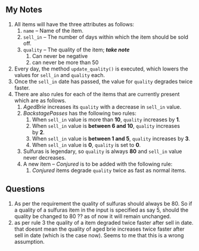 
## My Notes

1. All items will have the three attributes as follows:
    1. `name` – Name of the item.
    2. `sell_in` – The number of days within which the item should be sold off.
    3. `quality` – The quality of the item; 
        ***take note***
        1. Can never be negative
        2. can never be more than 50 
2. Every day, the method `update_quality()` is executed, which lowers the values for `sell_in` and `quality` each. 
3. Once the `sell_in` date has passed, the value for `quality` degrades twice faster.
4. There are also rules for each of the items that are currently present which are as follows.
    1. *AgedBrie* increases its `quality` with a decrease in `sell_in` value. 
    2. *BackstagePasses* has the following two rules:
        1. When `sell_in` value is more than **10**, `quality` increases by **1**.
        2. When `sell_in` value is **between 6 and 10**, `quality` increases by **2**.
        3. When `sell_in` value is **between 1 and 5**, `quality` increases by **3**.
        4. When `sell_in` value is **0**, `quality` is set to **0**.
    3. Sulfuras is legendary, so `quality` is always **80** and `sell_in` value never decreases.
    4. A new item – *Conjured* is to be added with the following rule:
        1. *Conjured* items degrade `quality` twice as fast as normal items.



## Questions

1. As per the requirement the quality of sulfuras should always be 80. So if a quality of a sulfuras item in the input is specified as say 5, should the quality be changed to 80 ?? as of now it will remain unchanged.
2. as per rule 3 the quality of a item degraded twice faster after sell in date. that doesnt mean the quality of aged brie increases twice faster after sell in date (which is the case now). Seems to me that this is a wrong assumption. 
